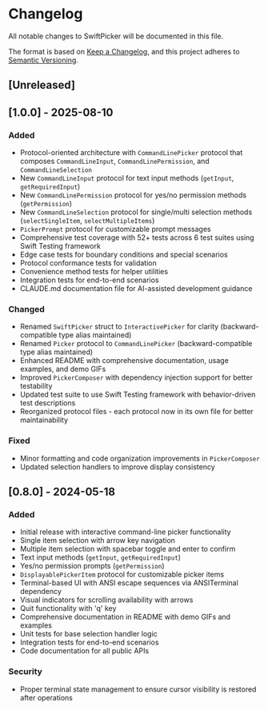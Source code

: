 # Changelog

All notable changes to SwiftPicker will be documented in this file.

The format is based on [Keep a Changelog](https://keepachangelog.com/en/1.1.0/),
and this project adheres to [Semantic Versioning](https://semver.org/spec/v2.0.0.html).

## [Unreleased]

## [1.0.0] - 2025-08-10

### Added
- Protocol-oriented architecture with `CommandLinePicker` protocol that composes `CommandLineInput`, `CommandLinePermission`, and `CommandLineSelection`
- New `CommandLineInput` protocol for text input methods (`getInput`, `getRequiredInput`)
- New `CommandLinePermission` protocol for yes/no permission methods (`getPermission`)
- New `CommandLineSelection` protocol for single/multi selection methods (`selectSingleItem`, `selectMultipleItems`)
- `PickerPrompt` protocol for customizable prompt messages
- Comprehensive test coverage with 52+ tests across 6 test suites using Swift Testing framework
- Edge case tests for boundary conditions and special scenarios
- Protocol conformance tests for validation
- Convenience method tests for helper utilities
- Integration tests for end-to-end scenarios
- CLAUDE.md documentation file for AI-assisted development guidance

### Changed
- Renamed `SwiftPicker` struct to `InteractivePicker` for clarity (backward-compatible type alias maintained)
- Renamed `Picker` protocol to `CommandLinePicker` (backward-compatible type alias maintained)
- Enhanced README with comprehensive documentation, usage examples, and demo GIFs
- Improved `PickerComposer` with dependency injection support for better testability
- Updated test suite to use Swift Testing framework with behavior-driven test descriptions
- Reorganized protocol files - each protocol now in its own file for better maintainability

### Fixed
- Minor formatting and code organization improvements in `PickerComposer`
- Updated selection handlers to improve display consistency

## [0.8.0] - 2024-05-18

### Added
- Initial release with interactive command-line picker functionality
- Single item selection with arrow key navigation
- Multiple item selection with spacebar toggle and enter to confirm
- Text input methods (`getInput`, `getRequiredInput`)
- Yes/no permission prompts (`getPermission`)
- `DisplayablePickerItem` protocol for customizable picker items
- Terminal-based UI with ANSI escape sequences via ANSITerminal dependency
- Visual indicators for scrolling availability with arrows
- Quit functionality with 'q' key
- Comprehensive documentation in README with demo GIFs and examples
- Unit tests for base selection handler logic
- Integration tests for end-to-end scenarios
- Code documentation for all public APIs

### Security
- Proper terminal state management to ensure cursor visibility is restored after operations
